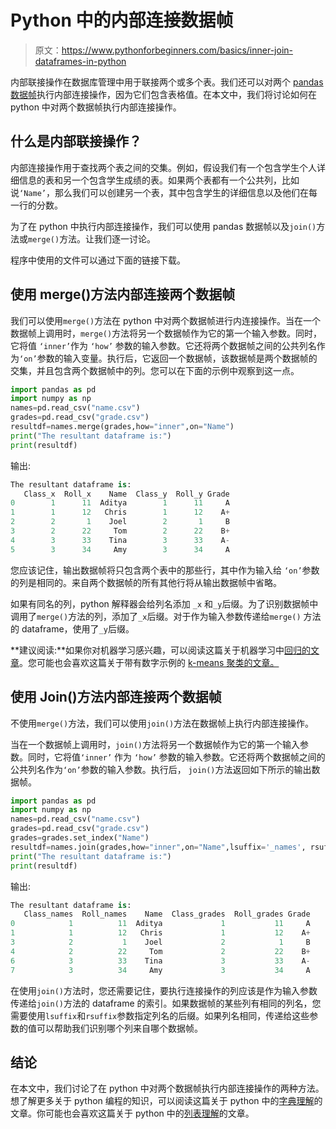 # Python 中的内部连接数据帧

> 原文：<https://www.pythonforbeginners.com/basics/inner-join-dataframes-in-python>

内部联接操作在数据库管理中用于联接两个或多个表。我们还可以对两个 [pandas 数据帧](https://www.pythonforbeginners.com/basics/create-pandas-dataframe-in-python)执行内部连接操作，因为它们包含表格值。在本文中，我们将讨论如何在 python 中对两个数据帧执行内部连接操作。

## 什么是内部联接操作？

内部连接操作用于查找两个表之间的交集。例如，假设我们有一个包含学生个人详细信息的表和另一个包含学生成绩的表。如果两个表都有一个公共列，比如说`‘Name’`，那么我们可以创建另一个表，其中包含学生的详细信息以及他们在每一行的分数。

为了在 python 中执行内部连接操作，我们可以使用 pandas 数据帧以及`join()`方法或`merge()`方法。让我们逐一讨论。

程序中使用的文件可以通过下面的链接下载。

## 使用 merge()方法内部连接两个数据帧

我们可以使用`merge()`方法在 python 中对两个数据帧进行内连接操作。当在一个数据帧上调用时，`merge()`方法将另一个数据帧作为它的第一个输入参数。同时，它将值 `‘inner’`作为 `‘how’` 参数的输入参数。它还将两个数据帧之间的公共列名作为`‘on’`参数的输入变量。执行后，它返回一个数据帧，该数据帧是两个数据帧的交集，并且包含两个数据帧中的列。您可以在下面的示例中观察到这一点。

```py
import pandas as pd
import numpy as np
names=pd.read_csv("name.csv")
grades=pd.read_csv("grade.csv")
resultdf=names.merge(grades,how="inner",on="Name")
print("The resultant dataframe is:")
print(resultdf)
```

输出:

```py
The resultant dataframe is:
   Class_x  Roll_x    Name  Class_y  Roll_y Grade
0        1      11  Aditya        1      11     A
1        1      12   Chris        1      12    A+
2        2       1    Joel        2       1     B
3        2      22     Tom        2      22    B+
4        3      33    Tina        3      33    A-
5        3      34     Amy        3      34     A
```

您应该记住，输出数据帧将只包含两个表中的那些行，其中作为输入给 `‘on’`参数的列是相同的。来自两个数据帧的所有其他行将从输出数据帧中省略。

如果有同名的列，python 解释器会给列名添加 `_x` 和`_y`后缀。为了识别数据帧中调用了`merge()`方法的列，添加了`_x`后缀。对于作为输入参数传递给`merge()` 方法的 dataframe，使用了`_y`后缀。

**建议阅读:**如果你对机器学习感兴趣，可以阅读这篇关于机器学习中[回归的文章](https://codinginfinite.com/regression-in-machine-learning-with-examples/)。您可能也会喜欢这篇关于带有数字示例的 [k-means 聚类的文章。](https://codinginfinite.com/k-means-clustering-using-sklearn-in-python/)

## 使用 Join()方法内部连接两个数据帧

不使用`merge()`方法，我们可以使用`join()`方法在数据帧上执行内部连接操作。

当在一个数据帧上调用时，`join()`方法将另一个数据帧作为它的第一个输入参数。同时，它将值`‘inner’` 作为 `‘how’` 参数的输入参数。它还将两个数据帧之间的公共列名作为`‘on’`参数的输入参数。执行后， `join()`方法返回如下所示的输出数据帧。

```py
import pandas as pd
import numpy as np
names=pd.read_csv("name.csv")
grades=pd.read_csv("grade.csv")
grades=grades.set_index("Name")
resultdf=names.join(grades,how="inner",on="Name",lsuffix='_names', rsuffix='_grades')
print("The resultant dataframe is:")
print(resultdf)
```

输出:

```py
The resultant dataframe is:
   Class_names  Roll_names    Name  Class_grades  Roll_grades Grade
0            1          11  Aditya             1           11     A
1            1          12   Chris             1           12    A+
3            2           1    Joel             2            1     B
4            2          22     Tom             2           22    B+
6            3          33    Tina             3           33    A-
7            3          34     Amy             3           34     A
```

在使用`join()`方法时，您还需要记住，要执行连接操作的列应该是作为输入参数传递给`join()`方法的 dataframe 的索引。如果数据帧的某些列有相同的列名，您需要使用`lsuffix`和`rsuffix`参数指定列名的后缀。如果列名相同，传递给这些参数的值可以帮助我们识别哪个列来自哪个数据帧。

## 结论

在本文中，我们讨论了在 python 中对两个数据帧执行内部连接操作的两种方法。想了解更多关于 python 编程的知识，可以阅读这篇关于 python 中的[字典理解](https://www.pythonforbeginners.com/dictionary/dictionary-comprehension-in-python)的文章。你可能也会喜欢这篇关于 python 中的[列表理解](https://www.pythonforbeginners.com/basics/list-comprehensions-in-python)的文章。